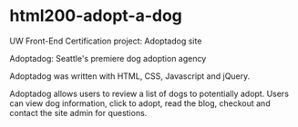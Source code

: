 # html200-adopt-a-dog
UW Front-End Certification project: Adoptadog site

Adoptadog: Seattle's premiere dog adoption agency

Adoptadog was written with HTML, CSS, Javascript and jQuery.

Adoptadog allows users to review a list of dogs to potentially adopt. Users can view dog information, click to adopt, read the blog, checkout and contact the site admin for questions.

